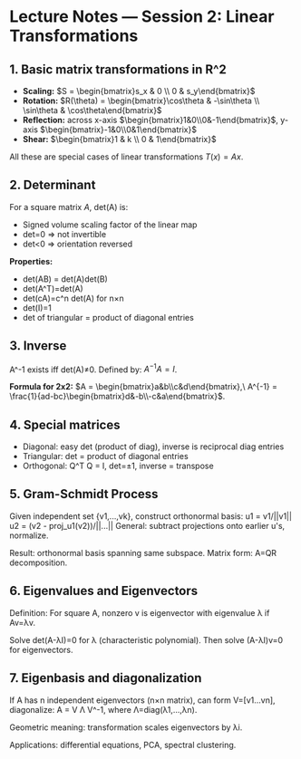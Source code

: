 <!-- Math rendered using GitHub Markdown: use $...$ and $$...$$ -->


# Lecture Notes — Session 2: Linear Transformations

## 1. Basic matrix transformations in R^2
- **Scaling:** $S = \begin{bmatrix}s_x & 0 \\ 0 & s_y\end{bmatrix}$
- **Rotation:** $R(\theta) = \begin{bmatrix}\cos\theta & -\sin\theta \\ \sin\theta & \cos\theta\end{bmatrix}$
- **Reflection:** across x-axis $\begin{bmatrix}1&0\\0&-1\end{bmatrix}$, y-axis $\begin{bmatrix}-1&0\\0&1\end{bmatrix}$
- **Shear:** $\begin{bmatrix}1 & k \\ 0 & 1\end{bmatrix}$

All these are special cases of linear transformations $T(x) = Ax$.

## 2. Determinant
For a square matrix $A$, det(A) is:
- Signed volume scaling factor of the linear map
- det=0 => not invertible
- det<0 => orientation reversed

**Properties:**
- det(AB) = det(A)det(B)
- det(A^T)=det(A)
- det(cA)=c^n det(A) for n×n
- det(I)=1
- det of triangular = product of diagonal entries

## 3. Inverse
A^-1 exists iff det(A)≠0.
Defined by: $A^{-1} A = I$.

**Formula for 2x2:**
$A = \begin{bmatrix}a&b\\c&d\end{bmatrix},\ A^{-1} = \frac{1}{ad-bc}\begin{bmatrix}d&-b\\-c&a\end{bmatrix}$.

## 4. Special matrices
- Diagonal: easy det (product of diag), inverse is reciprocal diag entries
- Triangular: det = product of diagonal entries
- Orthogonal: Q^T Q = I, det=±1, inverse = transpose

## 5. Gram-Schmidt Process
Given independent set {v1,...,vk}, construct orthonormal basis:
u1 = v1/||v1||
u2 = (v2 - proj_u1(v2))/||...||
General: subtract projections onto earlier u's, normalize.

Result: orthonormal basis spanning same subspace.
Matrix form: A=QR decomposition.

## 6. Eigenvalues and Eigenvectors
Definition: For square A, nonzero v is eigenvector with eigenvalue λ if Av=λv.

Solve det(A-λI)=0 for λ (characteristic polynomial).
Then solve (A-λI)v=0 for eigenvectors.

## 7. Eigenbasis and diagonalization
If A has n independent eigenvectors (n×n matrix), can form V=[v1...vn], diagonalize:
A = V Λ V^-1, where Λ=diag(λ1,...,λn).

Geometric meaning: transformation scales eigenvectors by λi.

Applications: differential equations, PCA, spectral clustering.